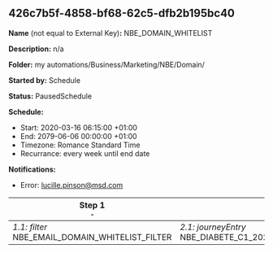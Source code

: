 ## 426c7b5f-4858-bf68-62c5-dfb2b195bc40

**Name** (not equal to External Key)**:** NBE_DOMAIN_WHITELIST

**Description:** n/a

**Folder:** my automations/Business/Marketing/NBE/Domain/

**Started by:** Schedule

**Status:** PausedSchedule

**Schedule:**

* Start: 2020-03-16 06:15:00 +01:00
* End: 2079-06-06 00:00:00 +01:00
* Timezone: Romance Standard Time
* Recurrance: every week until end date

**Notifications:**

* Error: lucille.pinson@msd.com

| Step 1<br>_<small>-</small>_ | Step 2<br>_<small>-</small>_ |
| --- | --- |
| _1.1: filter_<br>NBE_EMAIL_DOMAIN_WHITELIST_FILTER | _2.1: journeyEntry_<br>NBE_DIABETE_C1_2020_ESTO_DOMAIN_WHITELIST |
